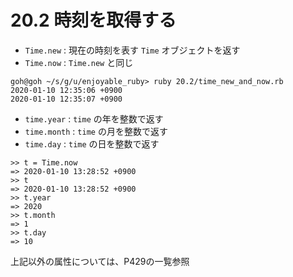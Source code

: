 # 20.2 時刻を取得する

- `Time.new` : 現在の時刻を表す `Time` オブジェクトを返す
- `Time.now` : `Time.new` と同じ

```
goh@goh ~/s/g/u/enjoyable_ruby> ruby 20.2/time_new_and_now.rb
2020-01-10 12:35:06 +0900
2020-01-10 12:35:07 +0900
```

- `time.year` : `time` の年を整数で返す
- `time.month` : `time` の月を整数で返す
- `time.day` : `time` の日を整数で返す

```
>> t = Time.now
=> 2020-01-10 13:28:52 +0900
>> t
=> 2020-01-10 13:28:52 +0900
>> t.year
=> 2020
>> t.month
=> 1
>> t.day
=> 10
```

上記以外の属性については、P429の一覧参照

